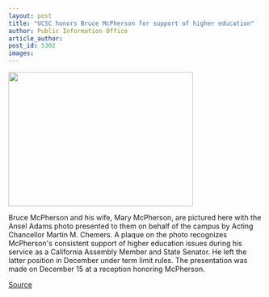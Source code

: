 ```yaml
---
layout: post
title: "UCSC honors Bruce McPherson for support of higher education"
author: Public Information Office
article_author: 
post_id: 5302
images:
---
```


<a name="content" id="content"></a>
<p>
  <img height="266" src="../art/mcpherson.365.jpg" width="365" alt="">
</p>
<p>
  Bruce McPherson and his wife, Mary McPherson, are pictured here with the Ansel Adams photo presented to them on behalf of the campus by Acting Chancellor Martin M. Chemers. A plaque on the photo recognizes McPherson's consistent support of higher education issues during his service as a California Assembly Member and State Senator. He left the latter position in December under term limit rules. The presentation was made on December 15 at a reception honoring McPherson.
</p>
<p><a href="http://www1.ucsc.edu/currents/04-05/01-10/awards-mcpherson.asp" title="Permalink to awards-mcpherson">Source</a></p>
